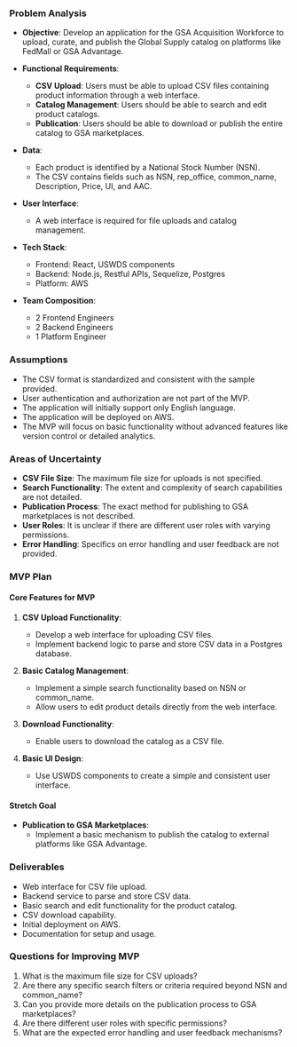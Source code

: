 ### Problem Analysis

- **Objective**: Develop an application for the GSA Acquisition Workforce to upload, curate, and publish the Global Supply catalog on platforms like FedMall or GSA Advantage.
  
- **Functional Requirements**:
  - **CSV Upload**: Users must be able to upload CSV files containing product information through a web interface.
  - **Catalog Management**: Users should be able to search and edit product catalogs.
  - **Publication**: Users should be able to download or publish the entire catalog to GSA marketplaces.
  
- **Data**:
  - Each product is identified by a National Stock Number (NSN).
  - The CSV contains fields such as NSN, rep_office, common_name, Description, Price, UI, and AAC.

- **User Interface**:
  - A web interface is required for file uploads and catalog management.

- **Tech Stack**:
  - Frontend: React, USWDS components
  - Backend: Node.js, Restful APIs, Sequelize, Postgres
  - Platform: AWS

- **Team Composition**:
  - 2 Frontend Engineers
  - 2 Backend Engineers
  - 1 Platform Engineer

### Assumptions

- The CSV format is standardized and consistent with the sample provided.
- User authentication and authorization are not part of the MVP.
- The application will initially support only English language.
- The application will be deployed on AWS.
- The MVP will focus on basic functionality without advanced features like version control or detailed analytics.

### Areas of Uncertainty

- **CSV File Size**: The maximum file size for uploads is not specified.
- **Search Functionality**: The extent and complexity of search capabilities are not detailed.
- **Publication Process**: The exact method for publishing to GSA marketplaces is not described.
- **User Roles**: It is unclear if there are different user roles with varying permissions.
- **Error Handling**: Specifics on error handling and user feedback are not provided.

### MVP Plan

#### Core Features for MVP

1. **CSV Upload Functionality**:
   - Develop a web interface for uploading CSV files.
   - Implement backend logic to parse and store CSV data in a Postgres database.

2. **Basic Catalog Management**:
   - Implement a simple search functionality based on NSN or common_name.
   - Allow users to edit product details directly from the web interface.

3. **Download Functionality**:
   - Enable users to download the catalog as a CSV file.

4. **Basic UI Design**:
   - Use USWDS components to create a simple and consistent user interface.

#### Stretch Goal

- **Publication to GSA Marketplaces**:
  - Implement a basic mechanism to publish the catalog to external platforms like GSA Advantage.

### Deliverables

- Web interface for CSV file upload.
- Backend service to parse and store CSV data.
- Basic search and edit functionality for the product catalog.
- CSV download capability.
- Initial deployment on AWS.
- Documentation for setup and usage.

### Questions for Improving MVP

1. What is the maximum file size for CSV uploads?
2. Are there any specific search filters or criteria required beyond NSN and common_name?
3. Can you provide more details on the publication process to GSA marketplaces?
4. Are there different user roles with specific permissions?
5. What are the expected error handling and user feedback mechanisms?